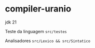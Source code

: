 # compiler-uranio

jdk 21

Teste da linguagem `src/testes`

Analisadores `src/Lexico && src/Sintatico`